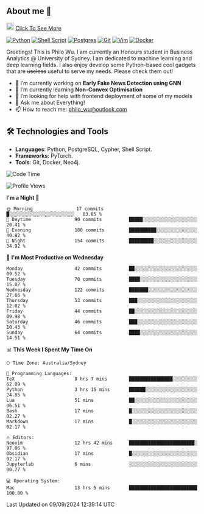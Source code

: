 ## About me 🤗

<a href="#"><img src="https://media.giphy.com/media/hvRJCLFzcasrR4ia7z/giphy.gif" width="20px" height="20px"></a> [Click To See More](https://codeboyphilo.github.io)

[![Python](https://img.shields.io/badge/python-3670A0?style=for-the-badge&logo=python&logoColor=ffdd54)](#)
[![Shell Script](https://img.shields.io/badge/shell_script-%23121011.svg?style=for-the-badge&logo=gnu-bash&logoColor=white)](#)
[![Postgres](https://img.shields.io/badge/postgres-%23316192.svg?style=for-the-badge&logo=postgresql&logoColor=white)](#)
[![Git](https://img.shields.io/badge/git-%23F05033.svg?style=for-the-badge&logo=git&logoColor=white)](#)
[![Vim](https://img.shields.io/badge/VIM-%2311AB00.svg?style=for-the-badge&logo=vim&logoColor=white)](#)
[![Docker](https://img.shields.io/badge/docker-%230db7ed.svg?style=for-the-badge&logo=docker&logoColor=white)](#)

Greetings! This is Philo Wu. I am currently an Honours student in Business Analytics \@ University of Sydney. I am dedicated to machine learning and deep learning fields. I also enjoy develop some Python-based cool gadgets that are ~~useless~~ useful to serve my needs. Please check them out!

- 🔭 I’m currently working on **Early Fake News Detection using GNN**
- 🌱 I’m currently learning **Non-Convex Optimisation**
- 🤔 I’m looking for help with frontend deployment of some of my models
- 💬 Ask me about Everything!
- 📫 How to reach me: philo_wu@outlook.com

## 🛠 Technologies and Tools
- **Languages**: Python, PostgreSQL, Cypher, Shell Script.
- **Frameworks**: PyTorch.
- **Tools**: Git, Docker, Neo4j.

<!--START_SECTION:waka-->
![Code Time](http://img.shields.io/badge/Code%20Time-434%20hrs%208%20mins-blue)

![Profile Views](http://img.shields.io/badge/Profile%20Views-11-blue)

**I'm a Night 🦉** 

```text
🌞 Morning                17 commits          █░░░░░░░░░░░░░░░░░░░░░░░░   03.85 % 
🌆 Daytime                90 commits          █████░░░░░░░░░░░░░░░░░░░░   20.41 % 
🌃 Evening                180 commits         ██████████░░░░░░░░░░░░░░░   40.82 % 
🌙 Night                  154 commits         █████████░░░░░░░░░░░░░░░░   34.92 % 
```
📅 **I'm Most Productive on Wednesday** 

```text
Monday                   42 commits          ██░░░░░░░░░░░░░░░░░░░░░░░   09.52 % 
Tuesday                  70 commits          ████░░░░░░░░░░░░░░░░░░░░░   15.87 % 
Wednesday                122 commits         ███████░░░░░░░░░░░░░░░░░░   27.66 % 
Thursday                 53 commits          ███░░░░░░░░░░░░░░░░░░░░░░   12.02 % 
Friday                   44 commits          ██░░░░░░░░░░░░░░░░░░░░░░░   09.98 % 
Saturday                 46 commits          ███░░░░░░░░░░░░░░░░░░░░░░   10.43 % 
Sunday                   64 commits          ████░░░░░░░░░░░░░░░░░░░░░   14.51 % 
```


📊 **This Week I Spent My Time On** 

```text
🕑︎ Time Zone: Australia/Sydney

💬 Programming Languages: 
TeX                      8 hrs 7 mins        ████████████████░░░░░░░░░   62.09 % 
Python                   3 hrs 15 mins       ██████░░░░░░░░░░░░░░░░░░░   24.85 % 
Lua                      51 mins             ██░░░░░░░░░░░░░░░░░░░░░░░   06.51 % 
Bash                     17 mins             █░░░░░░░░░░░░░░░░░░░░░░░░   02.27 % 
Markdown                 17 mins             █░░░░░░░░░░░░░░░░░░░░░░░░   02.17 % 

🔥 Editors: 
Neovim                   12 hrs 42 mins      ████████████████████████░   97.06 % 
Obsidian                 17 mins             █░░░░░░░░░░░░░░░░░░░░░░░░   02.17 % 
Jupyterlab               6 mins              ░░░░░░░░░░░░░░░░░░░░░░░░░   00.77 % 

💻 Operating System: 
Mac                      13 hrs 5 mins       █████████████████████████   100.00 % 
```


 Last Updated on 09/09/2024 12:39:14 UTC
<!--END_SECTION:waka-->

